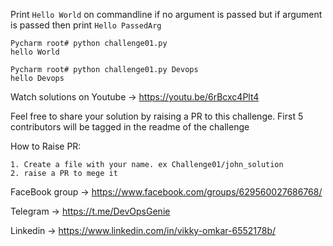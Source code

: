 Print `Hello World` on commandline if no argument is passed but if argument is passed then print `Hello PassedArg`

```
Pycharm root# python challenge01.py
hello World

Pycharm root# python challenge01.py Devops
hello Devops

```
Watch solutions on Youtube -> https://youtu.be/6rBcxc4Plt4


Feel free to share your solution by raising a PR to this challenge. First 5 contributors will be tagged in the readme of the challenge

How to Raise PR:
```
1. Create a file with your name. ex Challenge01/john_solution
2. raise a PR to mege it 
```




FaceBook group -> https://www.facebook.com/groups/629560027686768/ 

Telegram -> https://t.me/DevOpsGenie

Linkedin -> https://www.linkedin.com/in/vikky-omkar-6552178b/
